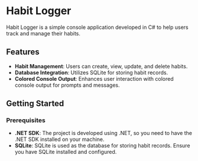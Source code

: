 # Habit Logger

Habit Logger is a simple console application developed in C# to help users track and manage their habits. 

## Features

- **Habit Management**: Users can create, view, update, and delete habits.
- **Database Integration**: Utilizes SQLite for storing habit records.
- **Colored Console Output**: Enhances user interaction with colored console output for prompts and messages.

## Getting Started

### Prerequisites

- **.NET SDK**: The project is developed using .NET, so you need to have the .NET SDK installed on your machine.
- **SQLite**: SQLite is used as the database for storing habit records. Ensure you have SQLite installed and configured.
